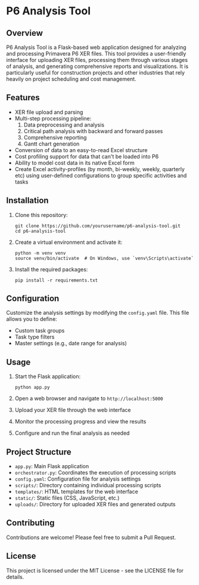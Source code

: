 # P6 Analysis Tool

## Overview

P6 Analysis Tool is a Flask-based web application designed for analyzing and processing Primavera P6 XER files. This tool provides a user-friendly interface for uploading XER files, processing them through various stages of analysis, and generating comprehensive reports and visualizations. It is particularly useful for construction projects and other industries that rely heavily on project scheduling and cost management.

## Features

- XER file upload and parsing
- Multi-step processing pipeline:
  1. Data preprocessing and analysis
  2. Critical path analysis with backward and forward passes
  3. Comprehensive reporting
  4. Gantt chart generation
- Conversion of data to an easy-to-read Excel structure
- Cost profiling support for data that can't be loaded into P6
- Ability to model cost data in its native Excel form
- Create Excel activity-profiles (by month, bi-weekly, weekly, quarterly etc) using user-defined configurations to group specific activities and tasks

## Installation

1. Clone this repository:
   ```
   git clone https://github.com/yourusername/p6-analysis-tool.git
   cd p6-analysis-tool
   ```

2. Create a virtual environment and activate it:
   ```
   python -m venv venv
   source venv/bin/activate  # On Windows, use `venv\Scripts\activate`
   ```

3. Install the required packages:
   ```
   pip install -r requirements.txt
   ```

## Configuration

Customize the analysis settings by modifying the `config.yaml` file. This file allows you to define:

- Custom task groups
- Task type filters
- Master settings (e.g., date range for analysis)

## Usage

1. Start the Flask application:
   ```
   python app.py
   ```

2. Open a web browser and navigate to `http://localhost:5000`

3. Upload your XER file through the web interface

4. Monitor the processing progress and view the results

5. Configure and run the final analysis as needed

## Project Structure

- `app.py`: Main Flask application
- `orchestrator.py`: Coordinates the execution of processing scripts
- `config.yaml`: Configuration file for analysis settings
- `scripts/`: Directory containing individual processing scripts
- `templates/`: HTML templates for the web interface
- `static/`: Static files (CSS, JavaScript, etc.)
- `uploads/`: Directory for uploaded XER files and generated outputs

## Contributing

Contributions are welcome! Please feel free to submit a Pull Request.

## License

This project is licensed under the MIT License - see the LICENSE file for details.